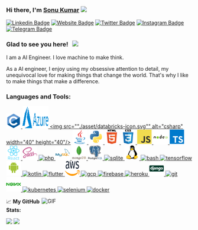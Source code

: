 ### Hi there, I'm <a href="https://gkassym.netlify.app" target="_blank">Sonu Kumar</a> <img src="https://media.giphy.com/media/hvRJCLFzcasrR4ia7z/giphy.gif" width="25px">

[![Linkedin Badge](https://img.shields.io/badge/-LinkedIn-0e76a8?style=flat-square&logo=Linkedin&logoColor=white)](https://www.linkedin.com/in/sonu-k-37213b131)
[![Website Badge](https://img.shields.io/badge/Website-3b5998?style=flat-square&logo=google-chrome&logoColor=white)](http://)
[![Twitter Badge](https://img.shields.io/badge/-Twitter-00acee?style=flat-square&logo=Twitter&logoColor=white)](https://)
[![Instagram Badge](https://img.shields.io/badge/-Instagram-e4405f?style=flat-square&logo=Instagram&logoColor=white)](https://)
[![Telegram Badge](https://img.shields.io/badge/-Telegram-0088cc?style=flat-square&logo=Telegram&logoColor=white)](https://)

### Glad to see you here! &nbsp; ![](https://visitor-badge.glitch.me/badge?page_id=sksonu0600/sksonu0600)

I am a AI Engineer. I love machine to make think.

As a AI engineer, I enjoy using my obsessive attention to detail, my unequivocal love for making things that change the world. That's why I like to make things that make a difference.


   


<h3 align="left">Languages and Tools:</h3> 
<p align="left">

<a href="https://www.cprogramming.com/" target="_blank"> <img src="https://raw.githubusercontent.com/devicons/devicon/master/icons/c/c-original.svg" alt="c" width="40" height="40"/> </a> <a href="https://azure.microsoft.com/en-in/" target="_blank"> <img src="./asset/Microsoft_Azure_Logo.svg" alt="Azure" width="70" height="60"/> </a> <a href="https://www.w3schools.com/cs/" target="_blank"> <img src=""./asset/databricks-icon.svg"" alt="csharp" width="40" height="40"/></a> <a href="https://www.java.com" target="_blank"> <img src="https://raw.githubusercontent.com/devicons/devicon/master/icons/java/java-original.svg" alt="java" width="40" height="40"/> </a>  <a href="https://www.python.org" target="_blank"> <img src="https://raw.githubusercontent.com/devicons/devicon/master/icons/python/python-original.svg" alt="python" width="40" height="40"/> </a> <a href="https://www.w3.org/html/" target="_blank"> <img src="https://raw.githubusercontent.com/devicons/devicon/master/icons/html5/html5-original-wordmark.svg" alt="html5" width="40" height="40"/> </a> <a href="https://www.w3schools.com/css/" target="_blank"> <img src="https://raw.githubusercontent.com/devicons/devicon/master/icons/css3/css3-original-wordmark.svg" alt="css3" width="40" height="40"/> </a> <a href="https://developer.mozilla.org/en-US/docs/Web/JavaScript" target="_blank"> <img src="https://raw.githubusercontent.com/devicons/devicon/master/icons/javascript/javascript-original.svg" alt="javascript" width="40" height="40"/> </a> <a href="https://nodejs.org" target="_blank"> <img src="https://raw.githubusercontent.com/devicons/devicon/master/icons/nodejs/nodejs-original-wordmark.svg" alt="nodejs" width="40" height="40"/> </a> <a href="https://www.typescriptlang.org/" target="_blank"> <img src="https://raw.githubusercontent.com/devicons/devicon/master/icons/typescript/typescript-original.svg" alt="typescript" width="40" height="40"/> </a> <a href="https://reactjs.org/" target="_blank"> <img src="https://raw.githubusercontent.com/devicons/devicon/master/icons/react/react-original-wordmark.svg" alt="react" width="40" height="40"/> </a><a href="https://sass-lang.com" target="_blank"> <img src="https://raw.githubusercontent.com/devicons/devicon/master/icons/sass/sass-original.svg" alt="sass" width="40" height="40"/> </a>  <a href="#" target="_blank"> <img src="https://raw.githubusercontent.com/jmnote/z-icons/master/svg/php.svg" alt="php" width="40" height="40"/> </a> <a href="https://www.mysql.com/" target="_blank"> <img src="https://raw.githubusercontent.com/devicons/devicon/master/icons/mysql/mysql-original-wordmark.svg" alt="mysql" width="40" height="40"/> </a> <a href="https://www.mongodb.com/" target="_blank"> <img src="https://raw.githubusercontent.com/devicons/devicon/master/icons/mongodb/mongodb-original-wordmark.svg" alt="mongodb" width="40" height="40"/> </a> <a href="https://www.postgresql.org" target="_blank"> <img src="https://raw.githubusercontent.com/devicons/devicon/master/icons/postgresql/postgresql-original-wordmark.svg" alt="postgresql" width="40" height="40"/> <a href="https://www.sqlite.org/" target="_blank"> <img src="https://www.vectorlogo.zone/logos/sqlite/sqlite-icon.svg" alt="sqlite" width="40" height="40"/> </a> </a> <a href="https://www.linux.org/" target="_blank"> <img src="https://raw.githubusercontent.com/devicons/devicon/master/icons/linux/linux-original.svg" alt="linux" width="40" height="40"/> </a> <a href="#" target="_blank"> <img src="https://raw.githubusercontent.com/jmnote/z-icons/master/svg/bash.svg" alt="bash" width="40" height="40"/> </a> <a href="https://www.tensorflow.org" target="_blank"> <img src="https://www.vectorlogo.zone/logos/tensorflow/tensorflow-icon.svg" alt="tensorflow" width="40" height="40"/> </a> <a href="https://developer.android.com" target="_blank"> <img src="https://raw.githubusercontent.com/devicons/devicon/master/icons/android/android-original-wordmark.svg" alt="android" width="40" height="40"/> </a> <a href="https://kotlinlang.org" target="_blank"> <img src="https://www.vectorlogo.zone/logos/kotlinlang/kotlinlang-icon.svg" alt="kotlin" width="40" height="40"/> </a><a href="https://flutter.dev" target="_blank"> <img src="https://www.vectorlogo.zone/logos/flutterio/flutterio-icon.svg" alt="flutter" width="40" height="40"/> </a> <a href="#" target="_blank"> <img src="./asset/aws-2.svg" alt="aws" width="40" height="40"/> </a> <a href="https://cloud.google.com" target="_blank"> <img src="https://www.vectorlogo.zone/logos/google_cloud/google_cloud-icon.svg" alt="gcp" width="40" height="40"/> </a> <a href="https://firebase.google.com/" target="_blank"> <img src="https://www.vectorlogo.zone/logos/firebase/firebase-icon.svg" alt="firebase" width="40" height="40"/> </a> <a href="https://heroku.com" target="_blank"> <img src="https://www.vectorlogo.zone/logos/heroku/heroku-icon.svg" alt="heroku" width="40" height="40"/> </a> <a href="https://www.djangoproject.com/" target="_blank"> <img src="https://raw.githubusercontent.com/devicons/devicon/master/icons/django/django-original.svg" alt="django" width="40" height="40"/> </a> <a href="https://git-scm.com/" target="_blank"> <img src="https://www.vectorlogo.zone/logos/git-scm/git-scm-icon.svg" alt="git" width="40" height="40"/> </a> <a href="https://www.nginx.com" target="_blank"> <img src="https://raw.githubusercontent.com/devicons/devicon/master/icons/nginx/nginx-original.svg" alt="nginx" width="40" height="40"/> </a> <a href="#" target="_blank"> <img src="https://raw.githubusercontent.com/jmnote/z-icons/master/svg/kubernetes.svg" alt="kubernetes" width="40" height="40"/> </a> <a href="#" target="_blank"> <img src="./asset/selenium-logo.svg" alt="selenium" width="40" height="40"/> </a><a href="#" target="_blank"> <img src="./asset/docker.svg" alt="docker" width="40" height="40"/> </a> 
    
   
   
   </p>







<img align="right" alt="GIF" src="https://github.com/Gapur/Gapur/blob/master/coding.gif?raw=true" width="408" height="318" />

<!-- 
<img align="right" alt="GIF" src="./asset/code.gif" width="408" height="318" />
 -->

📈 **My GitHub Stats:**

<p>
   <img height="150em" src="https://github-readme-stats.vercel.app/api?username=sksonu0600&show_icons=true&hide_border=true&count_private=true&include_all_commits=true" />
  <img height="150em" src="https://github-readme-stats.vercel.app/api/top-langs/?username=sksonu0600&show_icons=true&hide_border=true&layout=compact&langs_count=10&count_private=true"/> 
  
  
<!-- [![Anurag's GitHub stats](https://github-readme-stats.vercel.app/api?username=sksonu0600&count_private=true&show_icons=true&theme=radical)](https://github.com/anuraghazra/github-readme-stats) -->

<!-- [![Top Langs](https://github-readme-stats.vercel.app/api/top-langs/?username=sksonu0600&count_private=true&layout=compact)](https://github.com/anuraghazra/github-readme-stats)
 -->
  
</p>

  



